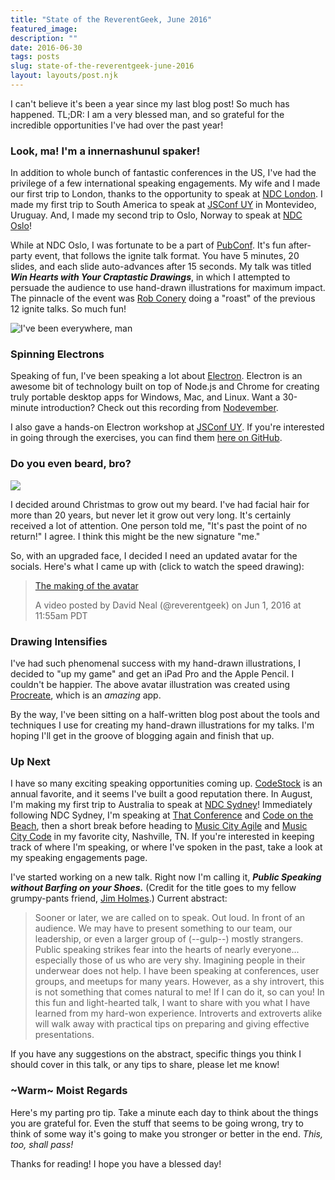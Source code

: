 ```yaml
---
title: "State of the ReverentGeek, June 2016"
featured_image: 
description: ""
date: 2016-06-30
tags: posts
slug: state-of-the-reverentgeek-june-2016
layout: layouts/post.njk
---
```




I can't believe it's been a year since my last blog post! So much has happened. TL;DR: I am a very blessed man, and so grateful for the incredible opportunities I've had over the past year!

### Look, ma! I'm a innernashunul spaker!

In addition to whole bunch of fantastic conferences in the US, I've had the privilege of a few international speaking engagements. My wife and I made our first trip to London, thanks to the opportunity to speak at [NDC London](http://ndc-london.com/). I made my first trip to South America to speak at [JSConf UY](https://jsconf.uy/) in Montevideo, Uruguay. And, I made my second trip to Oslo, Norway to speak at [NDC Oslo](http://ndcoslo.com/)!

While at NDC Oslo, I was fortunate to be a part of [PubConf](https://pubconf.io/). It's fun after-party event, that follows the ignite talk format. You have 5 minutes, 20 slides, and each slide auto-advances after 15 seconds. My talk was titled _**Win Hearts with Your Craptastic Drawings**_, in which I attempted to persuade the audience to use hand-drawn illustrations for maximum impact. The pinnacle of the event was [Rob Conery](https://twitter.com/robconery) doing a "roast" of the previous 12 ignite talks. So much fun!

![I've been everywhere, man](/content/images/2016/06/D197C845-87FE-4AC6-8977-99382B47721C.JPG)

### Spinning Electrons

Speaking of fun, I've been speaking a lot about [Electron](http://electron.atom.io/). Electron is an awesome bit of technology built on top of Node.js and Chrome for creating truly portable desktop apps for Windows, Mac, and Linux. Want a 30-minute introduction? Check out this recording from [Nodevember](http://nodevember.org/).

I also gave a hands-on Electron workshop at [JSConf UY](https://jsconf.uy/). If you're interested in going through the exercises, you can find them [here on GitHub](https://github.com/reverentgeek/electron-workshop/wiki/Electron-Workshop!).

### Do you even beard, bro?

![](/content/images/2016/06/do-you-beard-bro.jpg)

I decided around Christmas to grow out my beard. I've had facial hair for more than 20 years, but never let it grow out very long. It's certainly received a lot of attention. One person told me, "It's past the point of no return!" I agree. I think this might be the new signature "me."

So, with an upgraded face, I decided I need an updated avatar for the socials. Here's what I came up with (click to watch the speed drawing):

> [The making of the avatar](https://www.instagram.com/p/BGH2fQuCxmQ/)
>
> A video posted by David Neal (@reverentgeek) on Jun 1, 2016 at 11:55am PDT

### Drawing Intensifies

I've had such phenomenal success with my hand-drawn illustrations, I decided to "up my game" and get an iPad Pro and the Apple Pencil. I couldn't be happier. The above avatar illustration was created using [Procreate](http://procreate.si/), which is an _amazing_ app.

By the way, I've been sitting on a half-written blog post about the tools and techniques I use for creating my hand-drawn illustrations for my talks. I'm hoping I'll get in the groove of blogging again and finish that up.

### Up Next

I have so many exciting speaking opportunities coming up. [CodeStock](http://www.codestock.org/) is an annual favorite, and it seems I've built a good reputation there. In August, I'm making my first trip to Australia to speak at [NDC Sydney](http://ndcsydney.com/)! Immediately following NDC Sydney, I'm speaking at [That Conference](https://www.thatconference.com/) and [Code on the Beach](https://www.codeonthebeach.com/), then a short break before heading to [Music City Agile](http://www.musiccityagile.org/) and [Music City Code](http://www.musiccitycode.com/) in my favorite city, Nashville, TN. If you're interested in keeping track of where I'm speaking, or where I've spoken in the past, take a look at my speaking engagements page.

I've started working on a new talk. Right now I'm calling it, _**Public Speaking without Barfing on your Shoes.**_ (Credit for the title goes to my fellow grumpy-pants friend, [Jim Holmes](https://twitter.com/ajimholmes).) Current abstract:

> Sooner or later, we are called on to speak. Out loud. In front of an audience. We may have to present something to our team, our leadership, or even a larger group of (--gulp--) mostly strangers. Public speaking strikes fear into the hearts of nearly everyone... especially those of us who are very shy. Imagining people in their underwear does not help.
> I have been speaking at conferences, user groups, and meetups for many years. However, as a shy introvert, this is not something that comes natural to me! If I can do it, so can you! In this fun and light-hearted talk, I want to share with you what I have learned from my hard-won experience. Introverts and extroverts alike will walk away with practical tips on preparing and giving effective presentations.

If you have any suggestions on the abstract, specific things you think I should cover in this talk, or any tips to share, please let me know!

### ~Warm~ Moist Regards

Here's my parting pro tip. Take a minute each day to think about the things you are grateful for. Even the stuff that seems to be going wrong, try to think of some way it's going to make you stronger or better in the end. _This, too, shall pass!_

Thanks for reading! I hope you have a blessed day!



